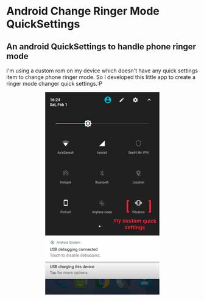 # Android Change Ringer Mode QuickSettings
## An android QuickSettings to handle phone ringer mode

I'm using a custom rom on my device which doesn't have any quick settings item to change phone ringer mode. 
So I developed this little app to create a ringer mode changer quick settings.:P


<p align="center">
  <img src="screenshot/screen.jpg" width="300" alt="Screenshot">
</p>
